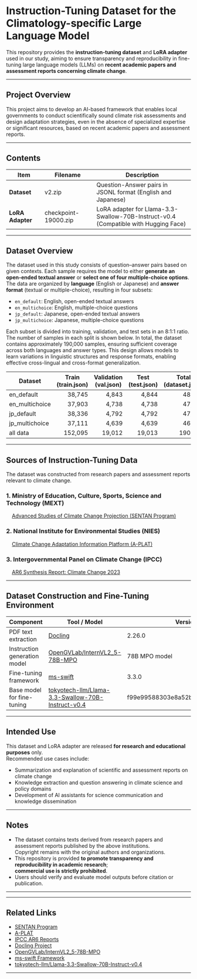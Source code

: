 # Instruction-Tuning Dataset for the Climatology-specific Large Language Model
<!--
# Climate Research Instruction-Tuning Dataset and LoRA Adapter
-->

<!--
This repository provides the **instruction-tuning dataset** and **LoRA adapter** created for  
domain-specific fine-tuning of large language models (LLMs) in the field of **climate change research**.
-->
This repository provides the **instruction-tuning dataset** and **LoRA adapter** used in our study, 
aiming to ensure transparency and reproducibility in fine-tuning large language models (LLMs) on **recent academic papers and assessment reports concerning climate change**.

---

## Project Overview

<!--
This project aims to improve the instruction-following ability of LLMs  
for **climate science and climate policy** by leveraging Japanese research outputs.
-->
This project aims to develop an AI-based framework that enables local governments to conduct scientifically sound climate risk assessments and design adaptation strategies, even in the absence of specialized expertise or significant resources, based on recent academic papers and assessment reports.

<!--
- **Objective**: To develop an AI-based framework that enables local governments to conduct scientifically sound climate risk assessments and design adaptation strategies, even in the absence of specialized expertise or significant resources
- **Method**: Knowledge extraction from academic literature → instruction data generation → LoRA-based fine-tuning  
- **Outputs**: Instruction-tuning dataset and LoRA adapter (for PEFT)
-->
---

## Contents

<!--
| Item | Description |
|------|-------------|
| **Dataset** | Instruction–response pairs in JSONL format (English and Japanese) |
| **LoRA Adapter** | LoRA adapter for Llama-3.3-Swallow-70B-Instruct-v0.4 |
| **License** | Research use only (non-commercial) |
| **Format** | Compatible with Hugging Face |
-->
| Item | Filename | Description |
|------|----------|-------------|
| **Dataset** | v2.zip | Question-Answer pairs in JSONL format (English and Japanese) |
| **LoRA Adapter** | checkpoint-19000.zip | LoRA adapter for Llama-3.3-Swallow-70B-Instruct-v0.4<br>(Compatible with Hugging Face) |

---

## Dataset Overview

The dataset used in this study consists of question–answer pairs based on given contexts. 
Each sample requires the model to either **generate an open-ended textual answer** or **select one of four multiple-choice options**. 
The data are organized by **language** (English or Japanese) and **answer format** (textual or multiple-choice), resulting in four subsets:

- `en_default`: English, open-ended textual answers  
- `en_multichoice`: English, multiple-choice questions  
- `jp_default`: Japanese, open-ended textual answers  
- `jp_multichoice`: Japanese, multiple-choice questions  

<!--
Each subset is split into **training**, **validation**, and **test** sets.  
The number of samples in each split is shown below.
-->

Each subset is divided into training, validation, and test sets in an 8:1:1 ratio. 
The number of samples in each split is shown below. 
In total, the dataset contains approximately 190,000 samples, ensuring sufficient coverage across both languages and answer types. 
This design allows models to learn variations in linguistic structures and response formats, enabling effective cross-lingual and cross-format generalization.

| Dataset | <div align="center">Train<br>(train.json)</div> | <div align="center">Validation<br>(val.json)</div> | <div align="center">Test<br>(test.json)</div> | <div align="center">Total<br>(dataset.json)</div> |
|----------|-------:|------------:|------:|--------:|
| en_default | 38,745 | 4,843 | 4,844 | 48,432 |
| en_multichoice | 37,903 | 4,738 | 4,738 | 47,379 |
| jp_default | 38,336 | 4,792 | 4,792 | 47,920 |
| jp_multichoice | 37,111 | 4,639 | 4,639 | 46,389 |
| all data | 152,095 | 19,012 | 19,013 | 190,120 |

---

## Sources of Instruction-Tuning Data

<!--
The dataset was constructed based on three categories of publicly available research documents.
-->
<!--
The dataset was constructed from publicly available research outputs and assessment reports relevant to climate change.
-->
The dataset was constructed from research papers and assessment reports relevant to climate change.

### 1. Ministry of Education, Culture, Sports, Science and Technology (MEXT) 
&nbsp;&nbsp;&nbsp;&nbsp;[Advanced Studies of Climate Change Projection (SENTAN Program)](https://www.jamstec.go.jp/sentan/eng/index.html)
<!--
- Period: 2022–2024  
- Number of papers: 78  

| Year | Papers |
|------|--------:|
| 2022 | 30 |
| 2023 | 28 |
| 2024 | 19 |
---
-->

### 2. National Institute for Environmental Studies (NIES)  
&nbsp;&nbsp;&nbsp;&nbsp;[Climate Change Adaptation Information Platform (A-PLAT)](https://adaptation-platform.nies.go.jp/en/)
<!--
- Period: 2016–2019  
- Number of papers: 261  

| Year | Papers |
|------|--------:|
| 2016–2017 | 199 |
| 2018–2019 | 62 |
---
-->

### 3. Intergovernmental Panel on Climate Change (IPCC)  
&nbsp;&nbsp;&nbsp;&nbsp;[AR6 Synthesis Report: Climate Change 2023](https://www.ipcc.ch/report/sixth-assessment-report-cycle/)
<!--
- Target: Climate Change 2023 Synthesis Report (excluding glossary and index)  
-->
---

## Dataset Construction and Fine-Tuning Environment

| Component | Tool / Model | Version / Source |
|------------|---------------|------------------|
| PDF text extraction | [Docling](https://github.com/docling-project/docling) | 2.26.0 |
| Instruction generation model | [OpenGVLab/InternVL2_5-78B-MPO](https://huggingface.co/OpenGVLab/InternVL2_5-78B-MPO) | 78B MPO model |
| Fine-tuning framework | [ms-swift](https://github.com/modelscope/ms-swift) | 3.3.0 |
| Base model for fine-tuning |[tokyotech-llm/Llama-3.3-Swallow-70B-Instruct-v0.4](https://huggingface.co/tokyotech-llm/Llama-3.3-Swallow-70B-Instruct-v0.4) | f99e99588303e8a52b88076d3a5f24db19f757a6 |

---

## Intended Use

This dataset and LoRA adapter are released **for research and educational purposes** only.  
Recommended use cases include:

<!--
- Summarization and explanation of scientific texts on climate change  
- Knowledge extraction and question answering in climate policy contexts  
- Development of AI assistants for science communication and public understanding
-->
- Summarization and explanation of scientific and assessment reports on climate change  
- Knowledge extraction and question answering in climate science and policy domains  
- Development of AI assistants for science communication and knowledge dissemination

---

## Notes

<!--
- The source texts are derived from publicly available research articles of the above institutions.  
  Copyright remains with the original authors and institutions.  
- This repository is provided **for transparency in academic research**; **commercial use is strictly prohibited**.  
- Users should verify and evaluate model outputs before citing or publishing results based on them.
-->
- The dataset contains texts derived from research papers and assessment reports published by the above institutions.  
  Copyright remains with the original authors and organizations.  
- This repository is provided **to promote transparency and reproducibility in academic research**;  
  **commercial use is strictly prohibited**.  
- Users should verify and evaluate model outputs before citation or publication.

---

<!--
## Citation

If you use this dataset or adapter in your research, please cite as follows:

- D. Matsuoka, S. Kawahara, K. Murakami, R. Matsumoto, R. Ito, S. Sugimoto, D. Sugiyama, M. Hara, M. Hayashida, K. Nguyen, A. Peng, T. Abe, I. Sugiyama, *Climatology-specific Large Language Model using Ensemble Projection Data toward Regional Climate Services*, Earth’s Future (2025) (submitted)
- GitHub Repository, https://github.com/kawaharas/Climate-Research-Instruction-Tuning-Dataset-and-LoRA-Adapter
-->
---

## Related Links

- [SENTAN Program](https://www.jamstec.go.jp/sentan/eng/)
- [A-PLAT](https://adaptation-platform.nies.go.jp/en/)
- [IPCC AR6 Reports](https://www.ipcc.ch/report/sixth-assessment-report-cycle/)
- [Docling Project](https://github.com/docling-project/docling)
- [OpenGVLab/InternVL2_5-78B-MPO](https://huggingface.co/OpenGVLab/InternVL2_5-78B-MPO)
- [ms-swift Framework](https://github.com/modelscope/ms-swift)
- [tokyotech-llm/Llama-3.3-Swallow-70B-Instruct-v0.4](https://huggingface.co/tokyotech-llm/Llama-3.3-Swallow-70B-Instruct-v0.4)

---
<!--
© 2025 JAMSTEC Licensed for research and educational use only.
-->
